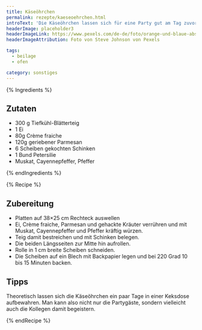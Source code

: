 ```yaml
---
title: Käseöhrchen
permalink: rezepte/kaeseoehrchen.html
introText: 'Die Käseöhrchen lassen sich für eine Party gut am Tag zuvor vorbereiten.'
headerImage: placeholder3
headerImageLink: https://www.pexels.com/de-de/foto/orange-und-blaue-abstrakte-malerei-2378621/
headerImageAttribution: Foto von Steve Johnson von Pexels

tags:
  - beilage
  - ofen

category: sonstiges
---
```



{% Ingredients %}

## Zutaten

- 300	g Tiefkühl-Blätterteig
- 1 Ei
- 80g Crème fraiche
- 120g geriebener Parmesan
- 6 Scheiben gekochten Schinken
- 1 Bund Petersilie
- Muskat, Cayennepfeffer, Pfeffer

{% endIngredients %}

{% Recipe %}
## Zubereitung

- Platten auf 38×25 cm Rechteck auswellen
- Ei, Crème fraiche, Parmesan und gehackte Kräuter verrühren und mit Muskat, Cayennepfeffer und Pfeffer kräftig würzen.
- Teig damit bestreichen und mit Schinken belegen.
- Die beiden Längsseiten zur Mitte hin aufrollen.
- Rolle in 1 cm breite Scheiben schneiden.
- Die Scheiben auf ein Blech mit Backpapier legen und bei 220 Grad 10 bis 15 Minuten backen.

## Tipps

Theoretisch lassen sich die Käseöhrchen ein paar Tage in einer Keksdose aufbewahren. Man kann also nicht nur die Partygäste, sondern vielleicht auch die Kollegen damit begeistern.

{% endRecipe %}

